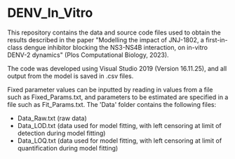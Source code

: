 # DENV_In_Vitro

This repository contains the data and source code files used to obtain the results described in the paper "Modelling the impact of JNJ-1802, a first-in-class dengue inhibitor blocking the NS3-NS4B interaction, on in-vitro DENV-2 dynamics" (Plos Computational Biology, 2023).  

The code was developed using Visual Studio 2019 (Version 16.11.25), and all output from the model is saved in .csv files.

Fixed parameter values can be inputted by reading in values from a file such as Fixed_Params.txt, and parameters to be estimated are specified in a file such as Fit_Params.txt. The 'Data' folder contains the following files:
- Data_Raw.txt (raw data)
- Data_LOD.txt (data used for model fitting, with left censoring at limit of detection during model fitting)
- Data_LOQ.txt (data used for model fitting, with left censoring at limit of quantification during model fitting)

